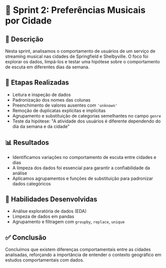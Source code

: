 # 🎵 Sprint 2: Preferências Musicais por Cidade

## 📝 Descrição
Nesta sprint, analisamos o comportamento de usuários de um serviço de streaming musical nas cidades de Springfield e Shelbyville. O foco foi explorar os dados, limpá-los e testar uma hipótese sobre o comportamento de escuta em diferentes dias da semana.

## 🧪 Etapas Realizadas
- Leitura e inspeção de dados
- Padronização dos nomes das colunas
- Preenchimento de valores ausentes com `'unknown'`
- Remoção de duplicatas explícitas e implícitas
- Agrupamento e substituição de categorias semelhantes no campo `genre`
- Teste da hipótese: "A atividade dos usuários é diferente dependendo do dia da semana e da cidade"

## 📊 Resultados
- Identificamos variações no comportamento de escuta entre cidades e dias
- A limpeza dos dados foi essencial para garantir a confiabilidade da análise
- Aplicamos agrupamentos e funções de substituição para padronizar dados categóricos

## 🧠 Habilidades Desenvolvidas
- Análise exploratória de dados (EDA)
- Limpeza de dados em pandas
- Agrupamento e filtragem com `groupby`, `replace`, `unique`

## ✅ Conclusão
Concluímos que existem diferenças comportamentais entre as cidades analisadas, reforçando a importância de entender o contexto geográfico em estudos comportamentais com dados.
